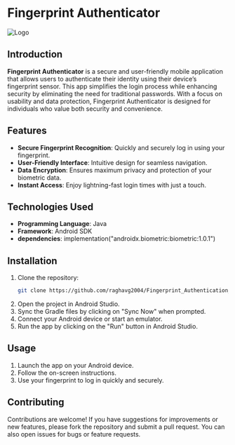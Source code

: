 # Fingerprint Authenticator

![Logo](https://github.com/raghavg2004/Fingerprint_Authentication_Application/blob/master/app/src/main/res/drawable/fingerprint.png)

## Introduction
**Fingerprint Authenticator** is a secure and user-friendly mobile application that allows users to authenticate their identity using their device’s fingerprint sensor. This app simplifies the login process while enhancing security by eliminating the need for traditional passwords. With a focus on usability and data protection, Fingerprint Authenticator is designed for individuals who value both security and convenience.

## Features
- **Secure Fingerprint Recognition**: Quickly and securely log in using your fingerprint.
- **User-Friendly Interface**: Intuitive design for seamless navigation.
- **Data Encryption**: Ensures maximum privacy and protection of your biometric data.
- **Instant Access**: Enjoy lightning-fast login times with just a touch.
  
## Technologies Used
- **Programming Language**: Java
- **Framework**: Android SDK
- **dependencies**: implementation("androidx.biometric:biometric:1.0.1")

## Installation
1. Clone the repository:
   ```bash
   git clone https://github.com/raghavg2004/Fingerprint_Authentication_Application.git

2. Open the project in Android Studio.
3. Sync the Gradle files by clicking on "Sync Now" when prompted.
4. Connect your Android device or start an emulator.
5. Run the app by clicking on the "Run" button in Android Studio.

## Usage
1. Launch the app on your Android device.
2. Follow the on-screen instructions.
3. Use your fingerprint to log in quickly and securely.

## Contributing
Contributions are welcome! If you have suggestions for improvements or new features, please fork the repository and submit a pull request. You can also open issues for bugs or feature requests.
